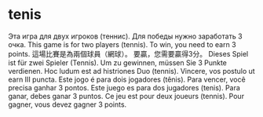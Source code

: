 # tenis
Эта игра для двух игроков (теннис). Для победы нужно заработать 3 очка.   This game is for two players (tennis). To win, you need to earn 3 points.   這場比賽是為兩個球員（網球）。 要贏，您需要贏得3分。   Dieses Spiel ist für zwei Spieler (Tennis). Um zu gewinnen, müssen Sie 3 Punkte verdienen.     Hoc ludum est ad histriones Duo (tennis). Vincere, vos postulo ut earn III puncta.    Este jogo é para dois jogadores (tênis). Para vencer, você precisa ganhar 3 pontos.    Este juego es para dos jugadores (tenis). Para ganar, debes ganar 3 puntos.    Ce jeu est pour deux joueurs (tennis). Pour gagner, vous devez gagner 3 points.

